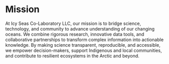 # Mission

At Icy Seas Co-Laboratory LLC, our mission is to bridge science, technology, and community to advance understanding of our changing oceans. We combine rigorous research, innovative data tools, and collaborative partnerships to transform complex information into actionable knowledge. By making science transparent, reproducible, and accessible, we empower decision-makers, support Indigenous and local communities, and contribute to resilient ecosystems in the Arctic and beyond.